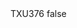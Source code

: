 <?xml version="1.0" encoding="UTF-8"?>
<CustomMetadata xmlns="http://soap.sforce.com/2006/04/metadata">
    <label>TXU376</label>
    <protected>false</protected>
</CustomMetadata>
